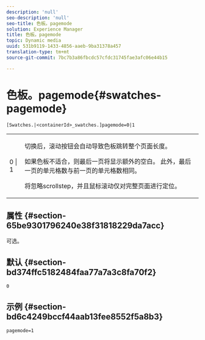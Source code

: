 ```yaml
---
description: 'null'
seo-description: 'null'
seo-title: 色板。pagemode
solution: Experience Manager
title: 色板。pagemode
topic: Dynamic media
uuid: 531b9119-1433-4856-aaeb-9ba31378a457
translation-type: tm+mt
source-git-commit: 7bc7b3a86fbcdc57cfdc31745fae3afc06e44b15

---
```



# 色板。pagemode{#swatches-pagemode}

`[Swatches.|<containerId>_swatches.]pagemode=0|1`

<table id="table_52306D2150BC4EE2BD4CE4C718E96CC0"> 
 <tbody> 
  <tr> 
   <td colname="col1"> <p> <span class="codeph"> 0 | 1 </span> </p> </td> 
   <td colname="col2"> <p> 切换后，滚动按钮会自动导致色板跳转整个页面长度。 </p> <p>如果色板不适合，则最后一页将显示额外的空白。 此外，最后一页的单元格数与前一页的单元格数相同。 </p> <p>将忽略scrollstep，并且鼠标滚动仅对完整页面进行定位。 </p> </td> 
  </tr> 
 </tbody> 
</table>

## 属性 {#section-65be9301796240e38f31818229da7acc}

可选。

## 默认 {#section-bd374ffc5182484faa77a7a3c8fa70f2}

`0`

## 示例 {#section-bd6c4249bccf44aab13fee8552f5a8b3}

`pagemode=1`
